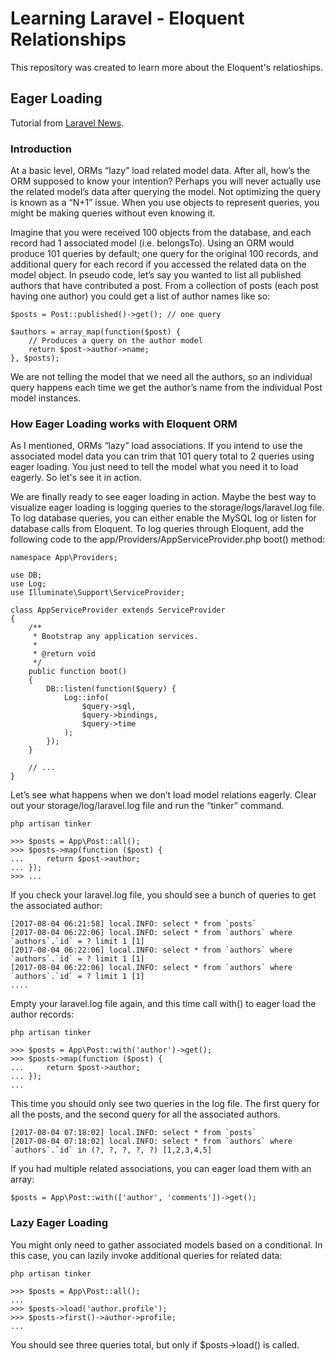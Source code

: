 # Learning Laravel - Eloquent Relationships

This repository was created to learn more about the Eloquent's relatioships.

## Eager Loading

Tutorial from [Laravel News](https://laravel-news.com/eloquent-eager-loading).

### Introduction
At a basic level, ORMs “lazy” load related model data. After all, how’s the ORM supposed to know your intention? Perhaps you will never actually use the related model’s data after querying the model. Not optimizing the query is known as a “N+1” issue. When you use objects to represent queries, you might be making queries without even knowing it.

Imagine that you were received 100 objects from the database, and each record had 1 associated model (i.e. belongsTo). Using an ORM would produce 101 queries by default; one query for the original 100 records, and additional query for each record if you accessed the related data on the model object. In pseudo code, let’s say you wanted to list all published authors that have contributed a post. From a collection of posts (each post having one author) you could get a list of author names like so:

```
$posts = Post::published()->get(); // one query

$authors = array_map(function($post) {
    // Produces a query on the author model
    return $post->author->name;
}, $posts);
```

We are not telling the model that we need all the authors, so an individual query happens each time we get the author’s name from the individual Post model instances.

### How Eager Loading works with Eloquent ORM
As I mentioned, ORMs “lazy” load associations. If you intend to use the associated model data you can trim that 101 query total to 2 queries using eager loading. You just need to tell the model what you need it to load eagerly. So let's see it in action.

We are finally ready to see eager loading in action. Maybe the best way to visualize eager loading is logging queries to the storage/logs/laravel.log file. To log database queries, you can either enable the MySQL log or listen for database calls from Eloquent. To log queries through Eloquent, add the following code to the app/Providers/AppServiceProvider.php boot() method:

```
namespace App\Providers;

use DB;
use Log;
use Illuminate\Support\ServiceProvider;

class AppServiceProvider extends ServiceProvider
{
    /**
     * Bootstrap any application services.
     *
     * @return void
     */
    public function boot()
    {
        DB::listen(function($query) {
            Log::info(
                $query->sql,
                $query->bindings,
                $query->time
            );
        });
    }

    // ...
}
```

Let’s see what happens when we don’t load model relations eagerly. Clear out your storage/log/laravel.log file and run the “tinker” command.

```
php artisan tinker

>>> $posts = App\Post::all();
>>> $posts->map(function ($post) {
...     return $post->author;
... });
>>> ...
```

If you check your laravel.log file, you should see a bunch of queries to get the associated author:

```
[2017-08-04 06:21:58] local.INFO: select * from `posts`  
[2017-08-04 06:22:06] local.INFO: select * from `authors` where `authors`.`id` = ? limit 1 [1] 
[2017-08-04 06:22:06] local.INFO: select * from `authors` where `authors`.`id` = ? limit 1 [1] 
[2017-08-04 06:22:06] local.INFO: select * from `authors` where `authors`.`id` = ? limit 1 [1]
....
```

Empty your laravel.log file again, and this time call with() to eager load the author records:

```
php artisan tinker

>>> $posts = App\Post::with('author')->get();
>>> $posts->map(function ($post) {
...     return $post->author;
... });
...
```

This time you should only see two queries in the log file. The first query for all the posts, and the second query for all the associated authors.

```
[2017-08-04 07:18:02] local.INFO: select * from `posts`  
[2017-08-04 07:18:02] local.INFO: select * from `authors` where `authors`.`id` in (?, ?, ?, ?, ?) [1,2,3,4,5] 
```

If you had multiple related associations, you can eager load them with an array:

```
$posts = App\Post::with(['author', 'comments'])->get();
```

### Lazy Eager Loading
You might only need to gather associated models based on a conditional. In this case, you can lazily invoke additional queries for related data:

```
php artisan tinker

>>> $posts = App\Post::all();
...
>>> $posts->load('author.profile');
>>> $posts->first()->author->profile;
...
```

You should see three queries total, but only if $posts->load() is called.